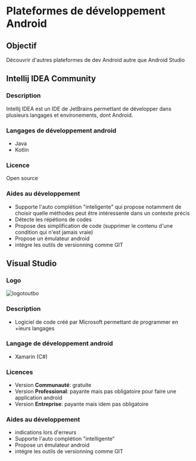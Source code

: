 # Plateformes de développement Android
## Objectif
Découvrir d'autres plateformes de dev Android autre que Android Studio

## Intellij IDEA Community
### Description
Intellij IDEA est un IDE de JetBrains permettant de développer dans plusieurs langages et environements, dont Android.

### Langages de développement android
- Java
- Kotlin

### Licence
Open source

### Aides au développement
- Supporte l'auto complétion "inteligente" qui propose notamment de choisir quelle méthodes peut être intéressente dans un contexte précis
- Détecte les répétions de codes
- Propose des simplification de code (supprimer le contenu d'une condition qui n'est jamais vraie)
- Propose un émulateur android
- intégre les outils de versionning comme GIT

## Visual Studio
### Logo
![logotoutbo](https://blog.jeremylandon.com/images/logo/visualstudio.png)

### Description
- Logiciel de code créé par Microsoft permettant de programmer en +ieurs langages

### Langage de développement android
- Xamarin (C#)

### Licences
- Version __Communauté__: gratuite
- Version __Professional__: payante mais pas obligatoire pour faire une application android
- Version __Entreprise__: payante mais idem pas obligatoire

### Aides au développement
- indications lors d'erreurs
- Supporte l'auto complétion "intelligente"
- Propose un émulateur android
- intégre les outils de versionning comme GIT
